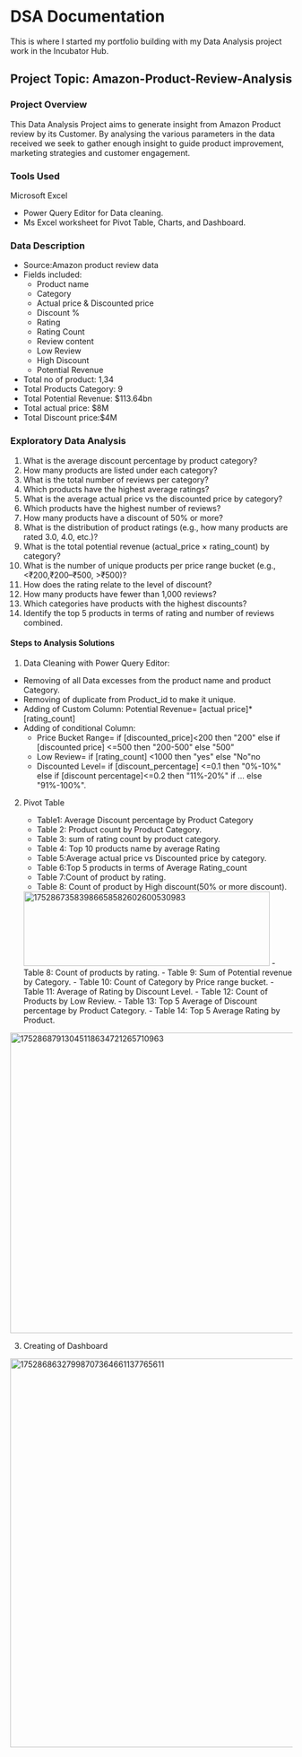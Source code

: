 # DSA Documentation
This is where I started my portfolio building with my Data Analysis project work in the Incubator Hub.
## Project Topic: Amazon-Product-Review-Analysis
### Project Overview
This Data Analysis Project aims to generate insight from Amazon Product review by its Customer. By analysing the various parameters in the data received we seek to  gather enough insight to guide product improvement, marketing strategies and customer engagement.
### Tools Used
Microsoft Excel
  - Power Query Editor for Data cleaning.
  - Ms Excel worksheet for Pivot Table, Charts, and Dashboard.
### Data Description 
- Source:Amazon product review data
- Fields included:
  - Product name
  - Category
  - Actual price & Discounted price
  - Discount %
  - Rating
  - Rating Count
  - Review content
  - Low Review
  - High Discount
  - Potential Revenue
- Total no of product: 1,34
- Total Products Category: 9
- Total Potential Revenue: $113.64bn
- Total actual price: $8M
- Total Discount price:$4M
### Exploratory Data Analysis 
1. What is the average discount percentage by product category?
2. How many products are listed under each category?
3. What is the total number of reviews per category?
4. Which products have the highest average ratings?
5. What is the average actual price vs the discounted price by category?
6. Which products have the highest number of reviews?
7. How many products have a discount of 50% or more?
8. What is the distribution of product ratings (e.g., how many products are rated 3.0,
4.0, etc.)?
9. What is the total potential revenue (actual_price × rating_count) by category?
10. What is the number of unique products per price range bucket (e.g., <₹200,₹200–₹500, >₹500)?
11. How does the rating relate to the level of discount?
12. How many products have fewer than 1,000 reviews?
13. Which categories have products with the highest discounts?
14. Identify the top 5 products in terms of rating and number of reviews combined.
#### Steps to Analysis Solutions 
1. Data Cleaning with Power Query Editor:
  - Removing of all Data excesses from the product name and product Category.
  -  Removing of duplicate from Product_id to make it unique.
  - Adding of Custom Column: Potential Revenue= [actual price]*[rating_count]
  - Adding of conditional Column:
    - Price Bucket Range= if [discounted_price]<200 then "200" else if [discounted price] <=500 then "200-500" else "500"
    - Low Review= if [rating_count] <1000 then "yes" else "No"no
    - Discounted Level= if [discount_percentage] <=0.1 then "0%-10%" else if [discount percentage]<=0.2 then "11%-20%" if ... else "91%-100%".
2. Pivot Table
    - Table1: Average Discount percentage by Product Category
    - Table 2: Product count by Product Category.
    - Table 3: sum of rating count by product category.
    - Table 4: Top 10 products name by average Rating
    - Table 5:Average actual price vs Discounted price by category.
    - Table 6:Top 5 products in terms of Average Rating_count
    - Table 7:Count of product by rating.
    - Table 8: Count of product by High discount(50% or more discount).
   
    <img width="439" height="133" alt="17528673583986658582602600530983" src="https://github.com/user-attachments/assets/1ae3203f-d791-40c5-b3c2-adfd418bd74c" />
   - Table 8: Count of products by rating.
   - Table 9: Sum of Potential revenue by Category.
   - Table 10: Count of Category by Price range bucket.
   - Table 11: Average of Rating by Discount Level.
   - Table 12: Count of Products by Low Review.
   - Table 13: Top 5 Average of Discount percentage by Product Category.
   - Table 14: Top 5 Average Rating by Product.
<img width="1180" height="536" alt="17528687913045118634721265710963" src="https://github.com/user-attachments/assets/d110cdb8-6f02-4bb9-af7d-58b6ef1d7e40" />

3. Creating of Dashboard

<img width="1344" height="694" alt="17528686327998707364661137765611" src="https://github.com/user-attachments/assets/bb56b313-47ca-4a88-b792-4f427b8e9ac8" />
